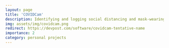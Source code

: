 ```yaml
---
layout: page
title: 'COVIDCam'
description: Identifying and logging social distancing and mask-wearing violations in real-time.
img: assets/img/covidcam.png
redirect: https://devpost.com/software/covidcam-tentative-name
importance: 2
category: personal projects
---
```


